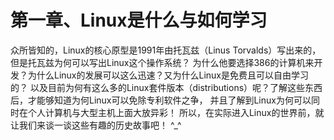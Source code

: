 # 第一章、Linux是什么与如何学习

众所皆知的，Linux的核心原型是1991年由托瓦兹（Linus Torvalds）写出来的，但是托瓦兹为何可以写出Linux这个操作系统？ 为什么他要选择386的计算机来开发？为什么Linux的发展可以这么迅速？又为什么Linux是免费且可以自由学习的？ 以及目前为何有这么多的Linux套件版本（distributions）呢？了解这些东西后，才能够知道为何Linux可以免除专利软件之争， 并且了解到Linux为何可以同时在个人计算机与大型主机上面大放异彩！ 所以，在实际进入Linux的世界前，就让我们来谈一谈这些有趣的历史故事吧！ ^\_^